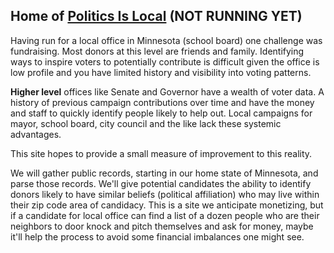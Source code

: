 ## Home of [Politics Is Local](https://politicsislocal.org) (NOT RUNNING YET)

Having run for a local office in Minnesota (school board) one challenge was fundraising. Most donors at this level are friends and family. 
Identifying ways to inspire voters to potentially contribute is difficult given the office is low profile and you have limited history and 
visibility into voting patterns.

**Higher level** offices like Senate and Governor have a wealth of voter data. A history of previous campaign contributions over time and have 
the money and staff to quickly identify people likely to help out. Local campaigns for mayor, school board, city council and the like lack these
systemic advantages.

This site hopes to provide a small measure of improvement to this reality.

We will gather public records, starting in our home state of Minnesota, and parse those records. We'll give potential candidates the ability
to identify donors likely to have similar beliefs (political affiliation) who may live within their zip code area of candidacy. This is a
site we anticipate monetizing, but if a candidate for local office can find a list of a dozen people who are their neighbors to door knock and 
pitch themselves and ask for money, maybe it'll help the process to avoid some financial imbalances one might see.
